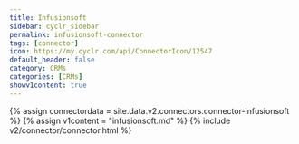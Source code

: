 ```yaml
---
title: Infusionsoft
sidebar: cyclr_sidebar
permalink: infusionsoft-connector
tags: [connector]
icon: https://my.cyclr.com/api/ConnectorIcon/12547
default_header: false
category: CRMs
categories: [CRMs]
showv1content: true
---
```

{% assign connectordata = site.data.v2.connectors.connector-infusionsoft %}
{% assign v1content = "infusionsoft.md" %}
{% include v2/connector/connector.html %}	